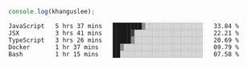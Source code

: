 ```js
console.log(khanguslee);
```

<!--START_SECTION:waka-->
```text
JavaScript   5 hrs 37 mins   ████████▒░░░░░░░░░░░░░░░░   33.84 % 
JSX          3 hrs 41 mins   █████▓░░░░░░░░░░░░░░░░░░░   22.21 % 
TypeScript   3 hrs 26 mins   █████▒░░░░░░░░░░░░░░░░░░░   20.69 % 
Docker       1 hr 37 mins    ██▒░░░░░░░░░░░░░░░░░░░░░░   09.79 % 
Bash         1 hr 15 mins    ██░░░░░░░░░░░░░░░░░░░░░░░   07.58 % 
```
<!--END_SECTION:waka-->

<!--
**khanguslee/khanguslee** is a ✨ _special_ ✨ repository because its `README.md` (this file) appears on your GitHub profile.

Here are some ideas to get you started:

- 🔭 I’m currently working on ...
- 🌱 I’m currently learning ...
- 👯 I’m looking to collaborate on ...
- 🤔 I’m looking for help with ...
- 💬 Ask me about ...
- 📫 How to reach me: ...
- 😄 Pronouns: ...
- ⚡ Fun fact: ...
-->
